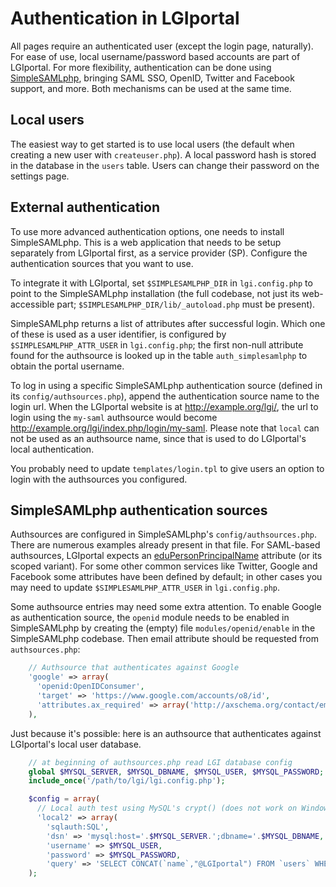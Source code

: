 Authentication in LGIportal
===========================

All pages require an authenticated user (except the login page, naturally).
For ease of use, local username/password based accounts are part of LGIportal.
For more flexibility, authentication can be done using [SimpleSAMLphp][],
bringing SAML SSO, OpenID, Twitter and Facebook support, and more.
Both mechanisms can be used at the same time.


Local users
-----------
The easiest way to get started is to use local users (the default when creating
a new user with `createuser.php`). A local password hash is stored in the
database in the `users` table. Users can change their password on the settings
page.


External authentication
-----------------------
To use more advanced authentication options, one needs to install
SimpleSAMLphp. This is a web application that needs to be setup separately from
LGIportal first, as a service provider (SP). Configure the authentication
sources that you want to use.

To integrate it with LGIportal, set `$SIMPLESAMLPHP_DIR` in `lgi.config.php` to
point to the SimpleSAMLphp installation (the full codebase, not just its
web-accessible part; `$SIMPLESAMLPHP_DIR/lib/_autoload.php` must be present).

SimpleSAMLphp returns a list of attributes after successful login. Which one of
these is used as a user identifier, is configured by `$SIMPLESAMLPHP_ATTR_USER`
in `lgi.config.php`; the first non-null attribute found for the authsource is
looked up in the table `auth_simplesamlphp` to obtain the portal username.

To log in using a specific SimpleSAMLphp authentication source (defined in its
`config/authsources.php`), append the authentication source name to the login
url. When the LGIportal website is at <http://example.org/lgi/>, the url to
login using the `my-saml` authsource would become
<http://example.org/lgi/index.php/login/my-saml>.
Please note that `local` can not be used as an authsource name, since that
is used to do LGIportal's local authentication.

You probably need to update `templates/login.tpl` to give users an option
to login with the authsources you configured.


SimpleSAMLphp authentication sources
------------------------------------
Authsources are configured in SimpleSAMLphp's `config/authsources.php`. There
are numerous examples already present in that file. For SAML-based authsources,
LGIportal expects an [eduPersonPrincipalName][] attribute (or its scoped
variant). For some other common services like Twitter, Google and Facebook
some attributes have been defined by default; in other cases you may need
to update `$SIMPLESAMLPHP_ATTR_USER` in `lgi.config.php`.

Some authsource entries may need some extra attention. To enable Google as
authentication source, the `openid` module needs to be enabled in SimpleSAMLphp
by creating the (empty) file `modules/openid/enable` in the SimpleSAMLphp
codebase. Then email attribute should be requested from `authsources.php`:

```php
    // Authsource that authenticates against Google
    'google' => array(
      'openid:OpenIDConsumer',
      'target' => 'https://www.google.com/accounts/o8/id',
      'attributes.ax_required' => array('http://axschema.org/contact/email'),
    ),

```

Just because it's possible: here is an authsource that authenticates against
LGIportal's local user database.

```php
    // at beginning of authsources.php read LGI database config
    global $MYSQL_SERVER, $MYSQL_DBNAME, $MYSQL_USER, $MYSQL_PASSWORD;
    include_once('/path/to/lgi/lgi.config.php');

    $config = array(
      // Local auth test using MySQL's crypt() (does not work on Windows) :)
      'local2' => array(
        'sqlauth:SQL',
        'dsn' => 'mysql:host='.$MYSQL_SERVER.';dbname='.$MYSQL_DBNAME,
        'username' => $MYSQL_USER,
        'password' => $MYSQL_PASSWORD,
        'query' => 'SELECT CONCAT(`name`,"@LGIportal") FROM `users` WHERE `name`=:username AND `passwd_hash`=ENCRYPT(:password,`passwd_hash`)',
    );
```


[SimpleSAMLphp]: http://www.simplesamlphp.org/
[eduPersonPrincipalName]: http://middleware.internet2.edu/eduperson/

